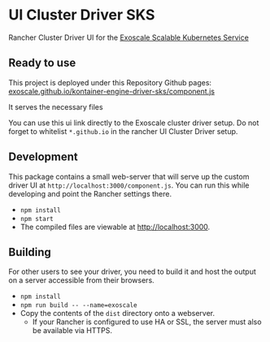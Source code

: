 # UI Cluster Driver SKS

Rancher Cluster Driver UI for the [Exoscale Scalable Kubernetes Service](https://community.exoscale.com/community/sks/overview/)

## Ready to use

This project is deployed under this Repository Github pages:
[exoscale.github.io/kontainer-engine-driver-sks/component.js](https://exoscale.github.io/kontainer-engine-driver-sks/component.js)

It serves the necessary files

You can use this ui link directly to the Exoscale cluster driver setup.
Do not forget to whitelist `*.github.io` in the rancher UI Cluster Driver setup.

## Development

This package contains a small web-server that will serve up the custom driver UI at `http://localhost:3000/component.js`.  You can run this while developing and point the Rancher settings there.

* `npm install`
* `npm start`
* The compiled files are viewable at <http://localhost:3000>.

## Building

For other users to see your driver, you need to build it and host the output on a server accessible from their browsers.

* `npm install`
* `npm run build -- --name=exoscale`
* Copy the contents of the `dist` directory onto a webserver.
  * If your Rancher is configured to use HA or SSL, the server must also be available via HTTPS.
